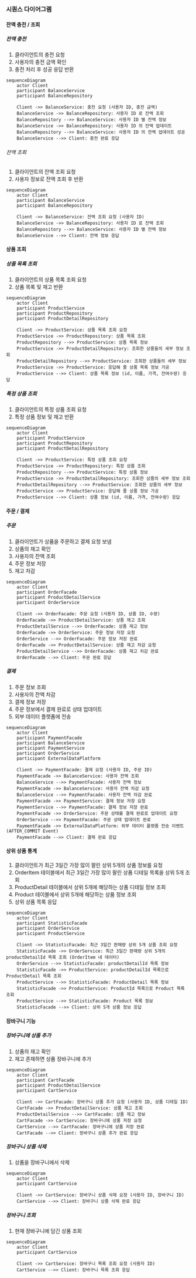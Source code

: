 ### 시퀀스 다이어그램
#### 잔액 충전 / 조회
##### 잔액 충전
1. 클라이언트의 충전 요청
2. 사용자의 충전 금액 확인
3. 충전 처리 후 성공 응답 반환

```mermaid
sequenceDiagram
    actor Client
    participant BalanceService
    participant BalanceRepository

    Client ->> BalanceService: 충전 요청 (사용자 ID, 충전 금액)
    BalanceService ->> BalanceRepository: 사용자 ID 로 잔액 조회
    BalanceRepository -->> BalanceService: 사용자 ID 별 잔액 정보
    BalanceService ->> BalanceRepository: 사용자 ID 의 잔액 업데이트
    BalanceRepository -->> BalanceService: 사용자 ID 의 잔액 업데이트 성공
    BalanceService -->> Client: 충전 완료 응답
```

###### 잔액 조회
1. 클라이언트의 잔액 조회 요청
2. 사용자 정보로 잔액 조회 후 반환

```mermaid
sequenceDiagram
    actor Client
    participant BalanceService
    participant BalanceRepository

    Client ->> BalanceService: 잔액 조회 요청 (사용자 ID)
    BalanceService ->> BalanceRepository: 사용자 ID 로 잔액 조회
    BalanceRepository -->> BalanceService: 사용자 ID 별 잔액 정보
    BalanceService -->> Client: 잔액 정보 응답
```

#### 상품 조회
##### 상품 목록 조회
1. 클라이언트의 상품 목록 조회 요청
2. 상품 목록 및 재고 반환

```mermaid
sequenceDiagram
    actor Client
    participant ProductService
    participant ProductRepository
    participant ProductDetailRepository

    Client ->> ProductService: 상품 목록 조회 요청
    ProductService ->> ProductRepository: 상품 목록 조회
    ProductRepository -->> ProductService: 상품 목록 정보
    ProductService ->> ProductDetailRepository: 조회한 상품들의 세부 정보 조회
    ProductDetailRepository -->> ProductService: 조회한 상품들의 세부 정보
    ProductService ->> ProductService: 응답해 줄 상품 목록 정보 가공
    ProductService -->> Client: 상품 목록 정보 (id, 이름, 가격, 잔여수량) 응답
```

##### 특정 상품 조회
1. 클라이언트의 특정 상품 조회 요청
2. 특정 상품 정보 및 재고 반환

```mermaid
sequenceDiagram
    actor Client
    participant ProductService
    participant ProductRepository
    participant ProductDetailRepository

    Client ->> ProductService: 특정 상품 조회 요청
    ProductService ->> ProductRepository: 특정 상품 조회
    ProductRepository -->> ProductService: 특정 상품 정보
    ProductService ->> ProductDetailRepository: 조회한 상품의 세부 정보 조회
    ProductDetailRepository -->> ProductService: 조회한 상품의 세부 정보
    ProductService ->> ProductService: 응답해 줄 상품 정보 가공
    ProductService -->> Client: 상품 정보 (id, 이름, 가격, 잔여수량) 응답
```

#### 주문 / 결제
##### 주문
1. 클라이언트가 상품을 주문하고 결제 요청 보냄
2. 상품의 재고 확인
3. 사용자의 잔액 조회
4. 주문 정보 저장
5. 재고 차감

```mermaid
sequenceDiagram
    actor Client
    participant OrderFacade
    participant ProductDetailService
    participant OrderService

    Client ->> OrderFacade: 주문 요청 (사용자 ID, 상품 ID, 수량)
    OrderFacade ->> ProductDetailService: 상품 재고 조회
    ProductDetailService -->> OrderFacade: 상품 재고 정보
    OrderFacade ->> OrderService: 주문 정보 저장 요청
    OrderService -->> OrderFacade: 주문 정보 저장 완료
    OrderFacade ->> ProductDetailService: 상품 재고 차감 요청
    ProductDetailService -->> OrderFacade: 상품 재고 차감 완료
    OrderFacade -->> Client: 주문 완료 응답
```

##### 결제
1. 주문 정보 조회
2. 사용자의 잔액 차감
3. 결제 정보 저장
4. 주문 정보에서 결제 완료로 상태 업데이트
5. 외부 데이터 플랫폼에 전송

```mermaid
sequenceDiagram
    actor Client
    participant PaymentFacade
    participant BalanceService
    participant PaymentService
    participant OrderService
    participant ExternalDataPlatform

    Client ->> PaymentFacade: 결제 요청 (사용자 ID, 주문 ID)
    PaymentFacade ->> BalanceService: 사용자 잔액 조회
    BalanceService -->> PaymentFacade: 사용자 잔액 정보
    PaymentFacade ->> BalanceService: 사용자 잔액 차감 요청
    BalanceService -->> PaymentFacade: 사용자 잔액 차감 완료
    PaymentFacade ->> PaymentService: 결제 정보 저장 요청
    PaymentService -->> PaymentFacade: 결제 정보 저장 완료
    PaymentFacade ->> OrderService: 주문 상태를 결제 완료로 업데이트 요청
    OrderService -->> PaymentFacade: 주문 상태 업데이트 완료
    PaymentFacade ->> ExternalDataPlatform: 외부 데이터 플랫폼 전송 이벤트 (AFTER_COMMIT Event)
    PaymentFacade -->> Client: 결제 완료 응답
```

#### 상위 상품 통계
1. 클라이언트가 최근 3일간 가장 많이 팔린 상위 5개의 상품 정보를 요청
2. OrderItem 테이블에서 최근 3일간 가장 많이 팔린 상품 디테일 목록을 상위 5개 조회
3. ProductDetail 테이블에서 상위 5개에 해당하는 상품 디테일 정보 조회
4. Product 테이블에서 상위 5개에 해당하는 상품 정보 조회
5. 상위 상품 목록 응답

```mermaid
sequenceDiagram
    actor Client
    participant StatisticFacade
    participant OrderService
    participant ProductService

    Client ->> StatisticFacade: 최근 3일간 판매량 상위 5개 상품 조회 요청
    StatisticFacade ->> OrderService: 최근 3일간 판매량 상위 5개의 productDetailId 목록 조회 (OrderItem 내 데이터)
    OrderService -->> StatisticFacade: productDetailId 목록 정보
    StatisticFacade ->> ProductService: productDetailId 목록으로 ProductDetail 목록 조회
    ProductService -->> StatisticFacade: ProductDetail 목록 정보
    StatisticFacade ->> ProductService: ProductId 목록으로 Product 목록 조회
    ProductService -->> StatisticFacade: Product 목록 정보
    StatisticFacade -->> Client: 상위 5개 상품 정보 응답
```

#### 장바구니 기능
##### 장바구니에 상품 추가
1. 상품의 재고 확인
2. 재고 존재하면 상품 장바구니에 추가

```mermaid
sequenceDiagram
    actor Client
    participant CartFacade
    participant ProductDetailService
    participant CartService

    Client ->> CartFacade: 장바구니 상품 추가 요청 (사용자 ID, 상품 디테일 ID)
    CartFacade ->> ProductDetailService: 상품 재고 조회
    ProductDetailService -->> CartFacade: 상품 재고 정보
    CartFacade ->> CartService: 장바구니에 상품 저장 요청
    CartService -->> CartFacade: 장바구니에 상품 저장 완료
    CartFacade -->> Client: 장바구니 상품 추가 완료 응답
```

##### 장바구니 상품 삭제
1. 상품을 장바구니에서 삭제

```mermaid
sequenceDiagram
    actor Client
    participant CartService

    Client ->> CartService: 장바구니 상품 삭제 요청 (사용자 ID, 장바구니 ID)
    CartService -->> Client: 장바구니 상품 삭제 완료 응답
```

##### 장바구니 조회
1. 현재 장바구니에 담긴 상품 조회

```mermaid
sequenceDiagram
    actor Client
    participant CartService

    Client ->> CartService: 장바구니 목록 조회 요청 (사용자 ID)
    CartService -->> Client: 장바구니 목록 조회 응답
```
